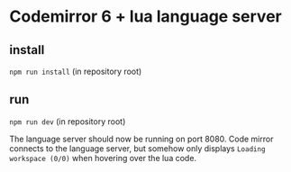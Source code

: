 # Codemirror 6 + lua language server

## install

`npm run install` (in repository root)

## run

`npm run dev` (in repository root)

The language server should now be running on port 8080. Code mirror connects to
the language server, but somehow only displays `Loading workspace (0/0)` when
hovering over the lua code.
